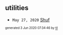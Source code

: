 ## utilities


* <code>May 27, 2020</code> [Shuf](2020-05-27T05-20-57-shuf.md)

<sup><sub>generated 3 Jun 2020 07:34:46 by <a href='https://github.com/senorprogrammer/til'>til</a></sub></sup>
